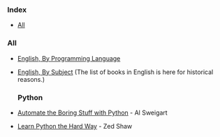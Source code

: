### Index

* [All](#all)


### All

* [English, By Programming Language](free-programming-books-langs.md)
* [English, By Subject](free-programming-books-subjects.md)
  (The list of books in English is here for historical reasons.)
  ### Python

* [Automate the Boring Stuff with Python](https://automatetheboringstuff.com/) - Al Sweigart  
* [Learn Python the Hard Way](https://learnpythonthehardway.org/) - Zed Shaw

